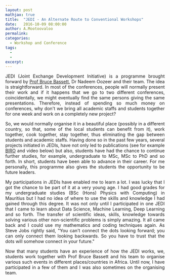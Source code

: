 ```yaml
---
layout: post
mathjax: true
title:  "JEDI - An Alternate Route to Conventional Workshops"
date:   2016-10-09 08:00:00
author: A.Mootoovaloo
permalink:
categories:
  - Workshop and Conference
tags:
  - 
  -
excerpt:
---
```



<p align="justify">JEDI (Joint Exchange Development Initiative) is a programme brought forward by <a href="https://cosmoaims.wordpress.com/2010/01/01/bruce-bassett/">Prof Bruce Bassett</a>, Dr Nadeem Oozeer and their team. The idea is straightforward. In most of the conferences, people will normally present their work and if it happens that we go to two different conferences, coincidentally, we might eventually find the same persons giving the same presentations. Therefore, instead of spending so much money on conferences, why don't we bring all academic staffs and students together for one week and work on a completely new project? </p> 

<p align="justify">So, we would normally organise it in a beautiful place (possibly in a different country, so that, some of the local students can benefit from it), work together, cook together, stay together, thus eliminating the gap between students and academic staffs. Having done so in the past few years, several projects initiated in JEDIs, have not only led to publications (see for example <a href="https://arxiv.org/abs/1501.05304">BIRO</a> and video below) but also, students have had the chance to continue further studies, for example, undergraduate to MSc, MSc to PhD and so forth. In short, students have been able to advance in their career. For me personally, this programme also gives the students the opportunity to be future leaders.</p> 


<p align="justify">My participations in JEDIs have enabled me to learn a lot. I was lucky that I got the chance to be part of it at a very young age. I had good grades for my undergraduate studies (BSc (Hons) Physics with Computing) in Mauritius but I had no idea of where to use the skills and knowledge I had gained through this degree. It was not only until I participated in one JEDI that I came to learn about Data Science, Machine Learning, Deep Learning and so forth. The transfer of scientific ideas, skills, knowledge towards solving various other non-scientific problems is simply amazing. It all came back and I could use my mathematics and coding techniques again. As Steve Jobs rightly said, "You can't connect the dots looking forward; you can only connect them looking backwards. So you have to trust that the dots will somehow connect in your future."</p> 


<p align="justify">Now that many students have an experience of how the JEDI works, we, students work together with Prof Bruce Bassett and his team to organise various such events in different places/countries in Africa. Until now, I have participated in a few of them and I was also sometimes on the organising team.</p>
